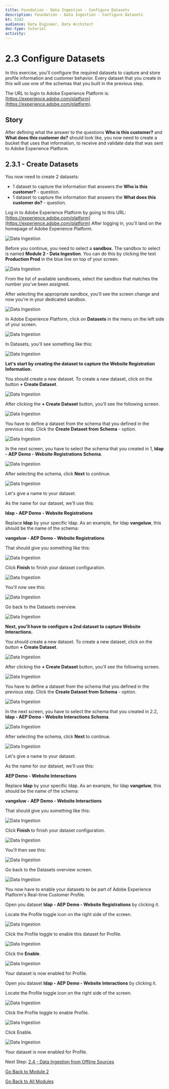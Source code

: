 ```yaml
---
title: Foundation - Data Ingestion - Configure Datasets
description: Foundation - Data Ingestion - Configure Datasets
kt: 5342
audience: Data Engineer, Data Architect
doc-type: tutorial
activity: 
---
```


# 2.3 Configure Datasets

In this exercise, you'll configure the required datasets to capture and store profile information and customer behavior. Every dataset that you create in this will use one of the schemas that you built in the previous step.

The URL to login to Adobe Experience Platform is: [https://experience.adobe.com/platform](https://experience.adobe.com/platform).

## Story

After defining what the answer to the questions **Who is this customer?** and **What does this customer do?** should look like, you now need to create a bucket that uses that information, to receive and validate data that was sent to Adobe Experience Platform.

## 2.3.1 - Create Datasets

You now need to create 2 datasets:

* 1 dataset to capture the information that answers the **Who is this customer?** - question.
* 1 dataset to capture the information that answers the **What does this customer do?** - question.

Log in to Adobe Experience Platform by going to this URL: [https://experience.adobe.com/platform](https://experience.adobe.com/platform)
After logging in, you'll land on the homepage of Adobe Experience Platform.

![Data Ingestion](./images/home.png)

Before you continue, you need to select a **sandbox**. The sandbox to select is named **Module 2 - Data Ingestion**. You can do this by clicking the text **Production Prod** in the blue line on top of your screen.

![Data Ingestion](./images/sb1.png)

From the list of available sandboxes, select the sandbox that matches the number you've been assigned.

After selecting the appropriate sandbox, you'll see the screen change and now you're in your dedicated sandbox.

![Data Ingestion](./images/sb2.png)

In Adobe Experience Platform, click on **Datasets** in the menu on the left side of your screen.

![Data Ingestion](./images/menudatasets.png)

In Datasets, you'll see something like this: 

![Data Ingestion](./images/datasets.png)

**Let's start by creating the dataset to capture the Website Registration Information.**

You should create a new dataset. To create a new dataset, click on the button **+ Create Dataset**.

![Data Ingestion](./images/createdataset.png)

After clicking the **+ Create Dataset** button, you'll see the following screen. 

![Data Ingestion](./images/datasetsetup.png)

You have to define a dataset from the schema that you defined in the previous step. Click the **Create Dataset from Schema** - option.

![Data Ingestion](./images/datasetfromschema.png)

In the next screen, you have to select the schema that you created in 1, **ldap - AEP Demo - Website Registrations Schema**.

![Data Ingestion](./images/schemaselection.png)

After selecting the schema, click **Next** to continue.

![Data Ingestion](./images/next.png)

Let's give a name to your dataset. 

As the name for our dataset, we'll use this:

**ldap - AEP Demo - Website Registrations**

Replace **ldap** by your specific ldap. As an example, for ldap **vangeluw**, this should be the name of the schema:

**vangeluw - AEP Demo - Website Registrations**
  
That should give you something like this:

![Data Ingestion](./images/datasetname.png)

Click **Finish** to finish your dataset configuration.

![Data Ingestion](./images/finish.png)

You'll now see this:

![Data Ingestion](./images/dsoverview1.png)

Go back to the Datasets overview. 

![Data Ingestion](./images/dsoverview2.png)

**Next, you'll have to configure a 2nd dataset to capture Website Interactions.**

You should create a new dataset. To create a new dataset, click on the button **+ Create Dataset**.

![Data Ingestion](./images/createdataset.png)

After clicking the **+ Create Dataset** button, you'll see the following screen. 

![Data Ingestion](./images/datasetsetup.png)

You have to define a dataset from the schema that you defined in the previous step. Click the **Create Dataset from Schema** - option.

![Data Ingestion](./images/datasetfromschema.png)

In the next screen, you have to select the schema that you created in 2.2, **ldap - AEP Demo - Website Interactions Schema**.

![Data Ingestion](./images/schemaselectionee.png)

After selecting the schema, click **Next** to continue.

![Data Ingestion](./images/next.png)

Let's give a name to your dataset. 

As the name for our dataset, we'll use this:

**AEP Demo - Website Interactions**

Replace **ldap** by your specific ldap. As an example, for ldap **vangeluw**, this should be the name of the schema:

**vangeluw - AEP Demo - Website Interactions**
  
That should give you something like this:

![Data Ingestion](./images/datasetnameee.png)

Click **Finish** to finish your dataset configuration.

![Data Ingestion](./images/finish.png)

You'll then see this:

![Data Ingestion](./images/finish1.png)

Go back to the Datasets overview screen.

![Data Ingestion](./images/datasetsoverview.png)

You now have to enable your datasets to be part of Adobe Experience Platform's Real-time Customer Profile.

Open you dataset **ldap - AEP Demo - Website Registrations** by clicking it.

Locate the Profile toggle icon on the right side of the screen.

![Data Ingestion](./images/ds1.png)

Click the Profile toggle to enable this dataset for Profile.

![Data Ingestion](./images/ds2.png)

Click the **Enable**.

![Data Ingestion](./images/ds3.png)

Your dataset is now enabled for Profile.

Open you dataset **ldap - AEP Demo - Website Interactions** by clicking it.

Locate the Profile toggle icon on the right side of the screen.

![Data Ingestion](./images/ds4.png)

Click the Profile toggle to enable Profile.

![Data Ingestion](./images/ds2.png)

Click Enable.

![Data Ingestion](./images/ds5.png)

Your dataset is now enabled for Profile.

Next Step: [2.4 - Data Ingestion from Offline Sources](./ex4.md)

[Go Back to Module 2](./data-ingestion.md)

[Go Back to All Modules](../../overview.md)
